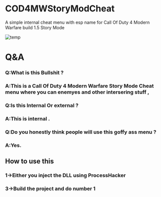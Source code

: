 # COD4MWStoryModCheat
A simple internal cheat menu with esp name for Call Of Duty 4 Modern Warfare build 1.5 Story Mode 

![temp](https://user-images.githubusercontent.com/64046097/138348737-d8068576-e2fc-43af-8b9e-a9ad4039c07e.png)

# Q&A
### Q:What is this Bullshit ? 
### A:This is a Call Of Duty 4 Modern Warfare Story Mode Cheat menu where you can enemyes and other intersering stuff ,

### Q:Is this Internal Or external ? 
### A:This is internal .

### Q:Do you honestly think people will use this goffy ass menu ? 
### A:Yes.

## How to use this 
### 1->Either you inject the DLL using ProcessHacker 
### 3->Build the project and do number 1

